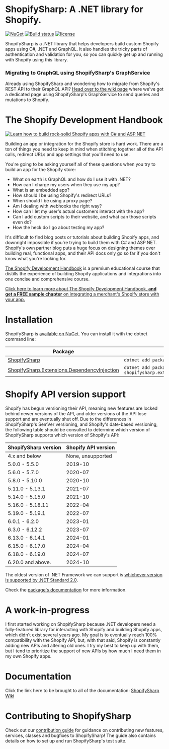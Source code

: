 # ShopifySharp: A .NET library for Shopify.

[![NuGet](https://img.shields.io/nuget/v/ShopifySharp.svg?maxAge=3600)](https://www.nuget.org/packages/ShopifySharp/)
[![Build status](https://github.com/nozzlegear/ShopifySharp/actions/workflows/build-and-test.yml/badge.svg?branch=master)](https://github.com/nozzlegear/ShopifySharp/actions/workflows/build-and-test.yml)
[![license](https://img.shields.io/github/license/nozzlegear/shopifysharp.svg?maxAge=3600)](https://github.com/nozzlegear/shopifysharp/blob/master/LICENSE)

ShopifySharp is a .NET library that helps developers build custom Shopify apps using C#, .NET and GraphQL. It also handles the tricky parts of authentication and validation for you, so you can quickly get up and running with Shopify using this library.

### Migrating to GraphQL using ShopifySharp's GraphService

Already using ShopifySharp and wondering how to migrate from Shopify's REST API to their GraphQL API? [Head over to the wiki page](https://github.com/nozzlegear/shopifysharp/wiki/graphql) where we've got a dedicated page using ShopifySharp's GraphService to send queries and mutations to Shopify.

# The Shopify Development Handbook

[![Learn how to build rock-solid Shopify apps with C# and ASP.NET](https://i.imgur.com/9GgDjK0.png)](https://nozzlegear.com/shopify-development-handbook?ref=ShopifySharp)

Building an app or integration for the Shopify store is hard work. There are a ton of things you need to keep in mind when stitching together all of the API calls, redirect URLs and app settings that you'll need to use.

You're going to be asking yourself all of these questions when you try to build an app for the Shopify store:

-   What on earth is GraphQL and how do I use it with .NET?
-   How can I charge my users when they use my app?
-   What is an embedded app?
-   How should I be using Shopify's redirect URLs?
-   When should I be using a proxy page?
-   Am I dealing with webhooks the right way?
-   How can I let my user's actual customers interact with the app?
-   Can I add custom scripts to their website, and what can those scripts even do?
-   How the heck do I go about testing my app?

It's difficult to find blog posts or tutorials about building Shopify apps, and downright impossible if you're trying to build them with C# and ASP.NET. Shopify's own partner blog puts a huge focus on designing themes over building real, functional apps, and their API docs only go so far if you don't know what you're looking for.

[The Shopify Development Handbook](https://nozzlegear.com/shopify-development-handbook?ref=ShopifySharp) is a premium educational course that distills the experience of building Shopify applications and integrations into one concise and comprehensive course.

[Click here to learn more about The Shopify Development Handbook, **and get a FREE sample chapter** on integrating a merchant's Shopify store with your app.](https://nozzlegear.com/shopify-development-handbook?ref=ShopifySharp)

# Installation

ShopifySharp is [available on NuGet](https://www.nuget.org/packages/ShopifySharp/). You can install it with the dotnet command line:

| Package                                                                                                                   | Installation                                                     | Documentation                                                                               |
|---------------------------------------------------------------------------------------------------------------------------|------------------------------------------------------------------|---------------------------------------------------------------------------------------------|
| [ShopifySharp](https://www.nuget.org/packages/ShopifySharp)                                                               | `dotnet add package shopifysharp`                                | [Click here.](https://github.com/nozzlegear/ShopifySharp/wiki)                              |
| [ShopifySharp.Extensions.DependencyInjection](https://www.nuget.org/packages/ShopifySharp.Extensions.DependencyInjection) | `dotnet add package shopifysharp.extensions.dependencyinjection` | [Click here.](./ShopifySharp.Extensions.DependencyInjection/README.md)                      |

# Shopify API version support

Shopify has begun versioning their API, meaning new features are locked behind newer versions of the API, and older versions of the API lose support and are eventually shut off. Due to the differences in ShopifySharp's SemVer versioning, and Shopify's date-based versioning, the following table should be consulted to determine which version of ShopifySharp supports which version of Shopify's API:

| ShopifySharp version | Shopify API version |
|----------------------|---------------------|
| 4.x and below        | None, unsupported   |
| 5.0.0 - 5.5.0        | 2019-10             |
| 5.6.0 - 5.7.0        | 2020-07             |
| 5.8.0 - 5.10.0       | 2020-10             |
| 5.11.0 - 5.13.1      | 2021-07             |
| 5.14.0 - 5.15.0      | 2021-10             |
| 5.16.0 - 5.18.11     | 2022-04             |
| 5.19.0 - 5.19.1      | 2022-07             |
| 6.0.1 - 6.2.0        | 2023-01             |
| 6.3.0 - 6.12.2       | 2023-07             |
| 6.13.0 - 6.14.1      | 2024-01             |
| 6.15.0 - 6.17.0      | 2024-04             |
| 6.18.0 - 6.19.0      | 2024-07             |
| 6.20.0 and above.    | 2024-10             |

The oldest version of .NET Framework we can support is [whichever version is supported by .NET Standard 2.0](https://learn.microsoft.com/en-us/dotnet/standard/net-standard?tabs=net-standard-2-0#net-standard-versions).

Check the [package's documentation](./ShopifySharp.Extensions.DependencyInjection/README.md) for more information.

# A work-in-progress

I first started working on ShopifySharp because .NET developers need a fully-featured library for interacting with Shopify and building Shopify apps, which didn't exist several years ago. My goal is to eventually reach 100% compatibility with the Shopify API, but, with that said, Shopify is constantly adding new APIs and altering old ones. I try my best to keep up with them, but I tend to prioritize the support of new APIs by how much I need them in my own Shopify apps.

# Documentation

Click the link here to be brought to all of the documentation: [ShopifySharp Wiki](https://github.com/nozzlegear/ShopifySharp/wiki)

# Contributing to ShopifySharp

Check out our [contribution guide](https://github.com/nozzlegear/ShopifySharp/blob/master/docs/contribution-guide.md) for guidance on contributing new features, services, classes and bugfixes to ShopifySharp! The guide also contains details on how to set up and run ShopifySharp's test suite.
